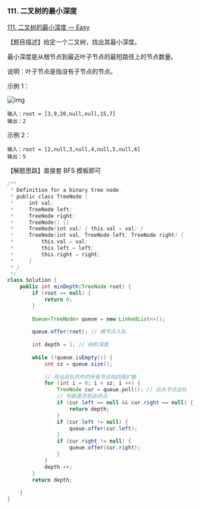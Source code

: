 ### 111. 二叉树的最小深度

[111. 二叉树的最小深度 — Easy](https://leetcode-cn.com/problems/minimum-depth-of-binary-tree/)

【题目描述】给定一个二叉树，找出其最小深度。

最小深度是从根节点到最近叶子节点的最短路径上的节点数量。

说明：叶子节点是指没有子节点的节点。

示例 1：

![img](https://assets.leetcode.com/uploads/2020/10/12/ex_depth.jpg)

```
输入：root = [3,9,20,null,null,15,7]
输出：2
```


示例 2：

```
输入：root = [2,null,3,null,4,null,5,null,6]
输出：5
```

【解题思路】直接套 BFS 模板即可

```java
/**
 * Definition for a binary tree node.
 * public class TreeNode {
 *     int val;
 *     TreeNode left;
 *     TreeNode right;
 *     TreeNode() {}
 *     TreeNode(int val) { this.val = val; }
 *     TreeNode(int val, TreeNode left, TreeNode right) {
 *         this.val = val;
 *         this.left = left;
 *         this.right = right;
 *     }
 * }
 */
class Solution {
    public int minDepth(TreeNode root) {
        if (root == null) {
            return 0;
        }
        
        Queue<TreeNode> queue = new LinkedList<>();
        
        queue.offer(root); // 根节点入队
        
        int depth = 1; // 树的深度
        
        while (!queue.isEmpty()) {
            int sz = queue.size();
            
            // 将当前队列中的所有节点向四周扩散
            for (int i = 0; i < sz; i ++) {
                TreeNode cur = queue.poll(); // 队头节点出队
                // 判断是否到达终点
                if (cur.left == null && cur.right == null) {
                    return depth;
                }
                if (cur.left != null) {
                    queue.offer(cur.left);
                }
                if (cur.right != null) {
                    queue.offer(cur.right);
                }
            }
            depth ++;
        }
        return depth;
        
    }
}
```